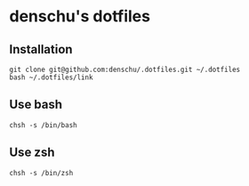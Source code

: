 # denschu's dotfiles

## Installation

```
git clone git@github.com:denschu/.dotfiles.git ~/.dotfiles
bash ~/.dotfiles/link
```

## Use bash

```
chsh -s /bin/bash
```

## Use zsh

```
chsh -s /bin/zsh
```


